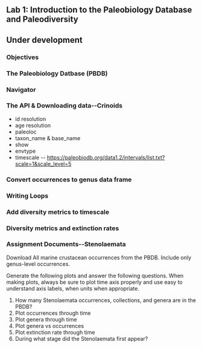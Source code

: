 ## Lab 1: Introduction to the Paleobiology Database and Paleodiversity

## Under development

### Objectives

### The Paleobiology Datbase (PBDB)

### Navigator

### The API & Downloading data--Crinoids
* id resolution
* age resolution
* paleoloc
* taxon\_name & base\_name
* show
* envtype
* timescale -- https://paleobiodb.org/data1.2/intervals/list.txt?scale=1&scale_level=5

### Convert occurrences to genus data frame

### Writing Loops

### Add diversity metrics to timescale

### Diversity metrics and extinction rates

### Assignment Documents--Stenolaemata

Download All marine crustacean occurrences from the PBDB. Include only genus-level occurrences.

Generate the following plots and answer the following questions. When making plots, always be sure to plot time axis properly and use easy to understand axis labels, when units when appropriate.

1. How many Stenolaemata occurrences, collections, and genera are in the PBDB?
2. Plot occurrences through time
3. Plot genera through time
4. Plot genera vs occurrences
5. Plot extinction rate through time
6. During what stage did the Stenolaemata first appear?